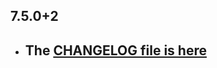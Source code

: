 ## 7.5.0+2

- ## The [CHANGELOG file is here](https://www.canardoux.xyz/tau_sound/doc/pages/flutter-sound/api/topics/changelog.html)

